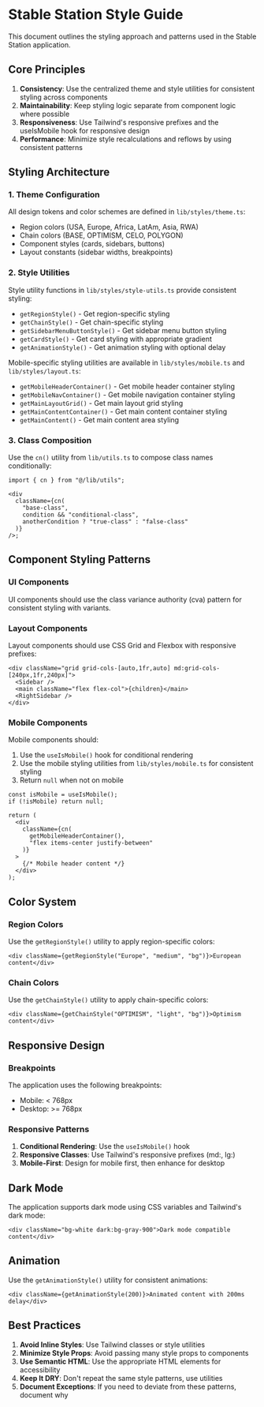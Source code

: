 # Stable Station Style Guide

This document outlines the styling approach and patterns used in the Stable Station application.

## Core Principles

1. **Consistency**: Use the centralized theme and style utilities for consistent styling across components
2. **Maintainability**: Keep styling logic separate from component logic where possible
3. **Responsiveness**: Use Tailwind's responsive prefixes and the useIsMobile hook for responsive design
4. **Performance**: Minimize style recalculations and reflows by using consistent patterns

## Styling Architecture

### 1. Theme Configuration

All design tokens and color schemes are defined in `lib/styles/theme.ts`:

- Region colors (USA, Europe, Africa, LatAm, Asia, RWA)
- Chain colors (BASE, OPTIMISM, CELO, POLYGON)
- Component styles (cards, sidebars, buttons)
- Layout constants (sidebar widths, breakpoints)

### 2. Style Utilities

Style utility functions in `lib/styles/style-utils.ts` provide consistent styling:

- `getRegionStyle()` - Get region-specific styling
- `getChainStyle()` - Get chain-specific styling
- `getSidebarMenuButtonStyle()` - Get sidebar menu button styling
- `getCardStyle()` - Get card styling with appropriate gradient
- `getAnimationStyle()` - Get animation styling with optional delay

Mobile-specific styling utilities are available in `lib/styles/mobile.ts` and `lib/styles/layout.ts`:

- `getMobileHeaderContainer()` - Get mobile header container styling
- `getMobileNavContainer()` - Get mobile navigation container styling
- `getMainLayoutGrid()` - Get main layout grid styling
- `getMainContentContainer()` - Get main content container styling
- `getMainContent()` - Get main content area styling

### 3. Class Composition

Use the `cn()` utility from `lib/utils.ts` to compose class names conditionally:

```tsx
import { cn } from "@/lib/utils";

<div
  className={cn(
    "base-class",
    condition && "conditional-class",
    anotherCondition ? "true-class" : "false-class"
  )}
/>;
```

## Component Styling Patterns

### UI Components

UI components should use the class variance authority (cva) pattern for consistent styling with variants.

### Layout Components

Layout components should use CSS Grid and Flexbox with responsive prefixes:

```tsx
<div className="grid grid-cols-[auto,1fr,auto] md:grid-cols-[240px,1fr,240px]">
  <Sidebar />
  <main className="flex flex-col">{children}</main>
  <RightSidebar />
</div>
```

### Mobile Components

Mobile components should:

1. Use the `useIsMobile()` hook for conditional rendering
2. Use the mobile styling utilities from `lib/styles/mobile.ts` for consistent styling
3. Return `null` when not on mobile

```tsx
const isMobile = useIsMobile();
if (!isMobile) return null;

return (
  <div
    className={cn(
      getMobileHeaderContainer(),
      "flex items-center justify-between"
    )}
  >
    {/* Mobile header content */}
  </div>
);
```

## Color System

### Region Colors

Use the `getRegionStyle()` utility to apply region-specific colors:

```tsx
<div className={getRegionStyle("Europe", "medium", "bg")}>European content</div>
```

### Chain Colors

Use the `getChainStyle()` utility to apply chain-specific colors:

```tsx
<div className={getChainStyle("OPTIMISM", "light", "bg")}>Optimism content</div>
```

## Responsive Design

### Breakpoints

The application uses the following breakpoints:

- Mobile: < 768px
- Desktop: >= 768px

### Responsive Patterns

1. **Conditional Rendering**: Use the `useIsMobile()` hook
2. **Responsive Classes**: Use Tailwind's responsive prefixes (md:, lg:)
3. **Mobile-First**: Design for mobile first, then enhance for desktop

## Dark Mode

The application supports dark mode using CSS variables and Tailwind's dark mode:

```tsx
<div className="bg-white dark:bg-gray-900">Dark mode compatible content</div>
```

## Animation

Use the `getAnimationStyle()` utility for consistent animations:

```tsx
<div className={getAnimationStyle(200)}>Animated content with 200ms delay</div>
```

## Best Practices

1. **Avoid Inline Styles**: Use Tailwind classes or style utilities
2. **Minimize Style Props**: Avoid passing many style props to components
3. **Use Semantic HTML**: Use the appropriate HTML elements for accessibility
4. **Keep It DRY**: Don't repeat the same style patterns, use utilities
5. **Document Exceptions**: If you need to deviate from these patterns, document why
